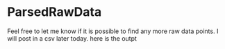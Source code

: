 # ParsedRawData
Feel free to let me know if it is possible to find any more raw data points. I will post in a csv later today. here is the outpt
